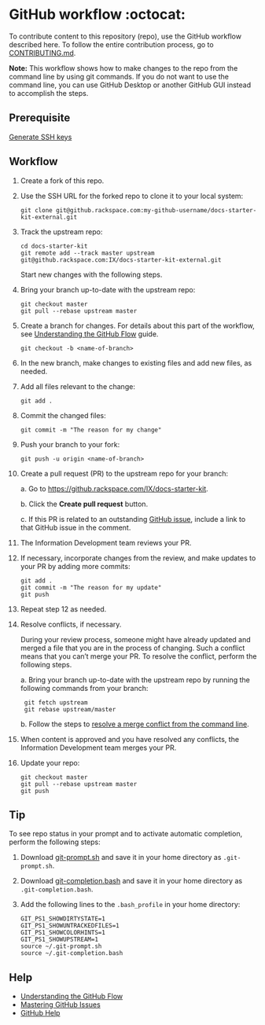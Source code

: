# GitHub workflow :octocat:

To contribute content to this repository (repo), use the GitHub workflow described here. To follow the entire contribution process, go to
[CONTRIBUTING.md](CONTRIBUTING.md).

**Note:** This workflow shows how to make changes to the repo from the command line by using git commands.
If you do not want to use the command line, you
can use GitHub Desktop or another GitHub GUI instead to accomplish the steps.

## Prerequisite

[Generate SSH keys](https://help.github.com/articles/generating-ssh-keys/)

## Workflow

1. Create a fork of this repo.

2. Use the SSH URL for the forked repo to clone it to your local system:

    ```
    git clone git@github.rackspace.com:my-github-username/docs-starter-kit-external.git
    ```

3. Track the upstream repo:

    ```
    cd docs-starter-kit
    git remote add --track master upstream git@github.rackspace.com:IX/docs-starter-kit-external.git
    ```
    Start new changes with the following steps.

4.  Bring your branch up-to-date with the upstream repo:

    ```
    git checkout master
    git pull --rebase upstream master
    ```

5. Create a branch for changes. For details about this part of the workflow, see
   [Understanding the GitHub Flow](https://guides.github.com/introduction/flow/index.html)
   guide.

    ```
    git checkout -b <name-of-branch>
    ```

6. In the new branch, make changes to existing files and add new files, as needed.

7. Add all files relevant to the change:

   ```
   git add .
   ```

8. Commit the changed files:

    ```
    git commit -m "The reason for my change"
    ```

9. Push your branch to your fork:

    ```
    git push -u origin <name-of-branch>
    ```

10. Create a pull request (PR) to the upstream repo for your branch:

    a. Go to https://github.rackspace.com/IX/docs-starter-kit.

    b. Click the **Create pull request** button.

    c. If this PR is related to an outstanding
      [GitHub issue](https://github.rackspace.com/IX/docs-starter-kit/issues), include a link to that GitHub issue in the comment.

11. The Information Development team reviews your PR.

12. If necessary, incorporate changes from the review, and make updates to your PR by adding more commits:

    ```
    git add .
    git commit -m "The reason for my update"
    git push
    ```
13. Repeat step 12 as needed.

14. Resolve conflicts, if necessary.

    During your review process, someone might have already updated and merged a file that you are in the process of changing. Such a conflict means that you can’t merge your PR. To resolve the conflict, perform the following steps.

    a. Bring your branch up-to-date with the upstream repo by running the following commands from your branch:

       ```
        git fetch upstream
        git rebase upstream/master
       ```

    b. Follow the steps to [resolve a merge conflict from the command line](https://help.github.com/articles/resolving-a-merge-conflict-from-the-command-line/).

15. When content is approved and you have resolved any conflicts, the Information Development team merges your PR.

16. Update your repo:

    ```
    git checkout master
    git pull --rebase upstream master
    git push
    ```

## Tip

To see repo status in your prompt and to activate automatic completion,
perform the following steps:

1. Download
[git-prompt.sh](https://raw.githubusercontent.com/git/git/master/contrib/completion/git-prompt.sh)
and save it in your home directory as ``.git-prompt.sh``.

2. Download
[git-completion.bash](https://github.com/git/git/blob/master/contrib/completion/git-completion.bash)
and save it in your home directory as ``.git-completion.bash``.

3. Add the following lines to the ``.bash_profile`` in your home directory:

   ```
   GIT_PS1_SHOWDIRTYSTATE=1
   GIT_PS1_SHOWUNTRACKEDFILES=1
   GIT_PS1_SHOWCOLORHINTS=1
   GIT_PS1_SHOWUPSTREAM=1
   source ~/.git-prompt.sh
   source ~/.git-completion.bash
   ```

## Help

* [Understanding the GitHub Flow](https://guides.github.com/introduction/flow/index.html)
* [Mastering GitHub Issues](https://guides.github.com/features/issues/)
* [GitHub Help](https://help.github.com/)
